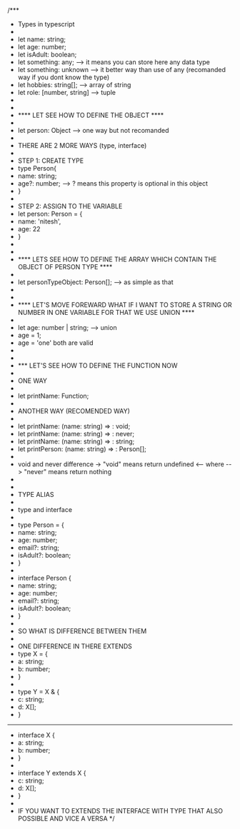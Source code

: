 
/***
 * Types in typescript
 * 
 * let name: string;
 * let age: number;
 * let isAdult: boolean;
 * let something: any; --> it means you can store here any data type
 * let something: unknown --> it better way than use of any (recomanded way if you dont know the type)
 * let hobbies: string[]; --> array of string
 * let role: [number, string] --> tuple
 * 
 * 
 * **** LET SEE HOW TO DEFINE THE OBJECT ****
 * 
 * let person: Object --> one way but not recomanded
 * 
 * THERE ARE 2 MORE WAYS (type, interface)
 * 
 * STEP 1: CREATE TYPE
 * type Person{
 *    name: string;
 *    age?: number;  --> ? means this property is optional in this object 
 * }
 * 
 * STEP 2: ASSIGN TO THE VARIABLE 
 * let person: Person = {
 *    name: 'nitesh',
 *    age: 22
 * }
 * 
 * 
 * **** LETS SEE HOW TO DEFINE THE ARRAY WHICH CONTAIN THE OBJECT OF PERSON TYPE ****
 * 
 * let personTypeObject: Person[];  --> as simple as that
 * 
 * 
 * **** LET'S MOVE FOREWARD WHAT IF I WANT TO STORE A STRING OR NUMBER IN ONE VARIABLE FOR THAT WE USE UNION ****
 * 
 * let age: number | string;  --> union
 * age = 1;
 * age = 'one'  both are valid
 * 
 * 
 * *** LET'S SEE HOW TO DEFINE THE FUNCTION NOW 
 * 
 * ONE WAY
 * 
 * let printName: Function;
 * 
 * ANOTHER WAY (RECOMENDED WAY)
 * 
 * let printName: (name: string) => : void; 
 * let printName: (name: string) => : never; 
 * let printName: (name: string) => : string; 
 * let printPerson: (name: string) => : Person[]; 
 * 
 * void and never difference -> "void" means return undefined <-- where --> "never" means return nothing
 * 
 * 
 * TYPE ALIAS
 * 
 * type and interface
 * 
 * type Person = {
 *    name: string;
 *    age: number;
 *    email?: string;
 *    isAdult?: boolean;
 * }
 * 
 * interface Person {
 *    name: string;
 *    age: number;
 *    email?: string;
 *    isAdult?: boolean;
 * }
 * 
 * SO WHAT IS DIFFERENCE BETWEEN THEM 
 * 
 * ONE DIFFERENCE IN THERE EXTENDS 
 * type X = {
 *  a: string;
 *  b: number;
 * }
 * 
 * type Y = X & {
 *  c: string;
 *  d: X[];
 * }
 * *****************************
 * interface X {
 *  a: string;
 *  b: number;
 * }
 * 
 * interface Y extends X {
 *  c: string;
 *  d: X[];
 * }
 * 
 * IF YOU WANT TO EXTENDS THE INTERFACE WITH TYPE THAT ALSO POSSIBLE AND VICE A VERSA
 */